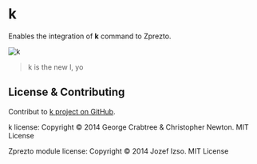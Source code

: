 # k

Enables the integration of **k** command to Zprezto.

![k](https://raw.githubusercontent.com/supercrabtree/k/master/k-logo.png)

> k is the new l, yo


## License & Contributing

Contribut to [k project on GitHub](https://github.com/supercrabtree/k).

k license: Copyright © 2014 George Crabtree & Christopher Newton. MIT License

Zprezto module license: Copyright © 2014 Jozef Izso. MIT License
